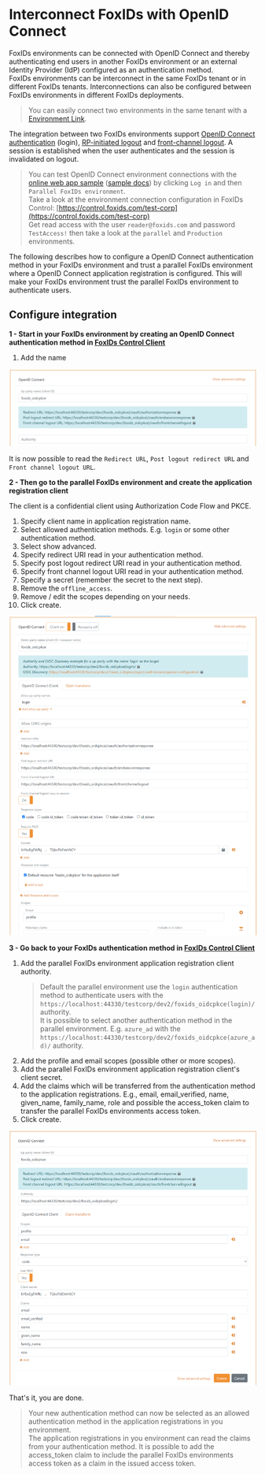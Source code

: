 # Interconnect FoxIDs with OpenID Connect

FoxIDs environments can be connected with OpenID Connect and thereby authenticating end users in another FoxIDs environment or an external Identity Provider (IdP) configured as an authentication method.  
FoxIDs environments can be interconnect in the same FoxIDs tenant or in different FoxIDs tenants. Interconnections can also be configured between FoxIDs environments in different FoxIDs deployments.

> You can easily connect two environments in the same tenant with a [Environment Link](howto-environmentlink-foxids.md).

The integration between two FoxIDs environments support [OpenID Connect authentication](https://openid.net/specs/openid-connect-core-1_0.html#Authentication) (login), [RP-initiated logout](https://openid.net/specs/openid-connect-rpinitiated-1_0.html) and [front-channel logout](https://openid.net/specs/openid-connect-frontchannel-1_0.html). A session is established when the user authenticates and the session is invalidated on logout.

> You can test OpenID Connect environment connections with the [online web app sample](https://aspnetcoreoidcallupsample.itfoxtec.com) ([sample docs](samples.md#aspnetcoreoidcauthcodealluppartiessample)) by clicking `Log in` and then `Parallel FoxIDs environment`.  
> Take a look at the environment connection configuration in FoxIDs Control: [https://control.foxids.com/test-corp](https://control.foxids.com/test-corp)  
> Get read access with the user `reader@foxids.com` and password `TestAccess!` then take a look at the `parallel` and `Production` environments.

The following describes how to configure a OpenID Connect authentication method in your FoxIDs environment and trust a parallel FoxIDs environment where a OpenID Connect application registration is configured. This will make your FoxIDs environment trust the parallel FoxIDs environment to authenticate users.

## Configure integration

**1 - Start in your FoxIDs environment by creating an OpenID Connect authentication method in [FoxIDs Control Client](control.md#foxids-control-client)**

1. Add the name

![Read the redirect URLs](images/howto-oidc-foxids-auth-method-readredirect.png)

It is now possible to read the `Redirect URL`, `Post logout redirect URL` and `Front channel logout URL`.

**2 - Then go to the parallel FoxIDs environment and create the application registration client**

The client is a confidential client using Authorization Code Flow and PKCE.

1. Specify client name in application registration name.
2. Select allowed authentication methods. E.g. `login` or some other authentication method.
3. Select show advanced.
4. Specify redirect URI read in your authentication method.
5. Specify post logout redirect URI read in your authentication method.
6. Specify front channel logout URI read in your authentication method.
7. Specify a secret (remember the secret to the next step).
8. Remove the `offline_access`.
9. Remove / edit the scopes depending on your needs.
10. Click create.

![Parallel FoxIDs application registration client](images/howto-oidc-foxids-parallel-app-reg.png)

**3 - Go back to your FoxIDs authentication method in [FoxIDs Control Client](control.md#foxids-control-client)**

 1. Add the parallel FoxIDs environment application registration client authority.  
     > Default the parallel environment use the `login` authentication method to authenticate users with the `https://localhost:44330/testcorp/dev2/foxids_oidcpkce(login)/` authority.  
     > It is possible to select another authentication method in the parallel environment. E.g. `azure_ad` with the `https://localhost:44330/testcorp/dev2/foxids_oidcpkce(azure_ad)/` authority.
 2. Add the profile and email scopes (possible other or more scopes).
 3. Add the parallel FoxIDs environment application registration client's client secret.
 6. Add the claims which will be transferred from the authentication method to the application registrations. E.g., email, email_verified, name, given_name, family_name, role and possible the access_token claim to transfer the parallel FoxIDs environments access token.
 7. Click create.

 ![Parallel FoxIDs application registration client](images/howto-oidc-foxids-auth-method.png)

That's it, you are done. 

> Your new authentication method can now be selected as an allowed authentication method in the application registrations in you environment.  
> The application registrations in you environment can read the claims from your authentication method. It is possible to add the access_token claim to include the parallel FoxIDs environments access token as a claim in the issued access token.